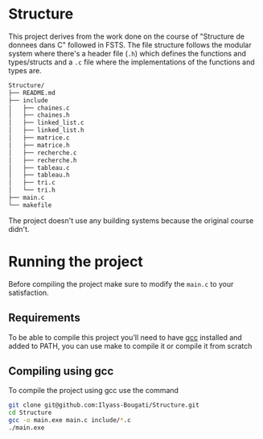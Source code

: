 # Structure
This project derives from the work done on the course of "Structure de donnees dans C" followed in FSTS. The file structure follows the modular system where there's a header file (`.h`) which defines the functions and types/structs and a `.c` file where the implementations of the functions and types are.
```bash
Structure/
├── README.md
├── include
│   ├── chaines.c
│   ├── chaines.h
│   ├── linked_list.c
│   ├── linked_list.h
│   ├── matrice.c
│   ├── matrice.h
│   ├── recherche.c
│   ├── recherche.h
│   ├── tableau.c
│   ├── tableau.h
│   ├── tri.c
│   └── tri.h
├── main.c
└── makefile
```
The project doesn't use any building systems because the original course didn't.

# Running the project
Before compiling the project make sure to modify the `main.c` to your satisfaction.
## Requirements
To be able to compile this project you'll need to have [gcc](https://code.visualstudio.com/docs/cpp/config-mingw) installed and added to PATH, you can use make to compile it or compile it from scratch


## Compiling using gcc
To compile the project using gcc use the command
```bash
git clone git@github.com:Ilyass-Bougati/Structure.git
cd Structure
gcc -o main.exe main.c include/*.c
./main.exe
```